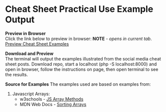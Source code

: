 # Cheat Sheet Practical Use Example Output

**Preview in Browser**<br>
Click the link below to preview in browser: **NOTE** \- *opens in current tab*. <br>
[Preview Cheat Sheet Examples](https://nobedee.github.io/htmlpreview.github.com/?https://github.com/isocialPractice/cheatsheets/blob/main/index.html)

**Download and Preview**<br>
The terminal will output the examples illustrated from the social media cheat sheet posts.
Download repo, start a localhost (php -S localhost:8000) and open in browser, follow the instructions on page, then open terminal to see the results.

**Source for Examples**
The examples used are based on examples from:
1. Javascript Arrays:
     - w3schools - [JS Array Methods](https://www.w3schools.com/js/js_array_methods.asp)
     - MDN Web Docs - [Sorting Arrays](https://developer.mozilla.org/en-US/docs/Web/JavaScript/Reference/Global_Objects/Array/sort)